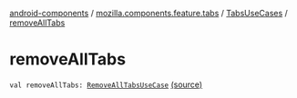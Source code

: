 [android-components](../../index.md) / [mozilla.components.feature.tabs](../index.md) / [TabsUseCases](index.md) / [removeAllTabs](./remove-all-tabs.md)

# removeAllTabs

`val removeAllTabs: `[`RemoveAllTabsUseCase`](-remove-all-tabs-use-case/index.md) [(source)](https://github.com/mozilla-mobile/android-components/blob/master/components/feature/tabs/src/main/java/mozilla/components/feature/tabs/TabsUseCases.kt#L243)